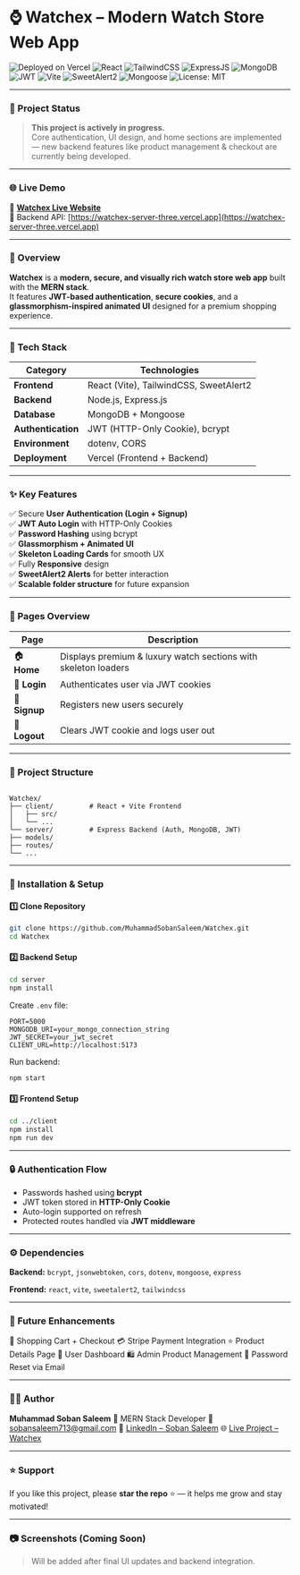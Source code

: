# ⌚ Watchex – Modern Watch Store Web App  

![Deployed on Vercel](https://img.shields.io/badge/Deployed%20on-Vercel-000000?logo=vercel&logoColor=white&style=for-the-badge)
![React](https://img.shields.io/badge/Frontend-ReactJS-61DAFB?logo=react&logoColor=white&style=for-the-badge)
![TailwindCSS](https://img.shields.io/badge/Styling-TailwindCSS-38B2AC?logo=tailwindcss&logoColor=white&style=for-the-badge)
![ExpressJS](https://img.shields.io/badge/Backend-ExpressJS-000000?logo=express&logoColor=white&style=for-the-badge)
![MongoDB](https://img.shields.io/badge/Database-MongoDB-4EA94B?logo=mongodb&logoColor=white&style=for-the-badge)
![JWT](https://img.shields.io/badge/Auth-JWT-000000?logo=jsonwebtokens&logoColor=white&style=for-the-badge)
![Vite](https://img.shields.io/badge/Bundler-Vite-646CFF?logo=vite&logoColor=white&style=for-the-badge)
![SweetAlert2](https://img.shields.io/badge/UI-SweetAlert2-FF6F61?style=for-the-badge)
![Mongoose](https://img.shields.io/badge/ODM-Mongoose-800000?style=for-the-badge)
![License: MIT](https://img.shields.io/badge/License-MIT-blue.svg?style=for-the-badge)

---

### 🚧 Project Status  
> **This project is actively in progress.**  
> Core authentication, UI design, and home sections are implemented — new backend features like product management & checkout are currently being developed.

---

### 🌐 Live Demo  
🔗 **[Watchex Live Website](https://watchex-seven.vercel.app/)**  
🧠 Backend API: [https://watchex-server-three.vercel.app](https://watchex-server-three.vercel.app)

---

### 💎 Overview  
**Watchex** is a **modern, secure, and visually rich watch store web app** built with the **MERN stack**.  
It features **JWT-based authentication**, **secure cookies**, and a **glassmorphism-inspired animated UI** designed for a premium shopping experience.

---

### 🚀 Tech Stack  

| Category | Technologies |
|-----------|--------------|
| **Frontend** | React (Vite), TailwindCSS, SweetAlert2 |
| **Backend** | Node.js, Express.js |
| **Database** | MongoDB + Mongoose |
| **Authentication** | JWT (HTTP-Only Cookie), bcrypt |
| **Environment** | dotenv, CORS |
| **Deployment** | Vercel (Frontend + Backend) |

---

### ✨ Key Features  

✅ Secure **User Authentication (Login + Signup)**  
✅ **JWT Auto Login** with HTTP-Only Cookies  
✅ **Password Hashing** using bcrypt  
✅ **Glassmorphism + Animated UI**  
✅ **Skeleton Loading Cards** for smooth UX  
✅ Fully **Responsive** design  
✅ **SweetAlert2 Alerts** for better interaction  
✅ **Scalable folder structure** for future expansion  

---

### 📜 Pages Overview  

| Page | Description |
|------|--------------|
| 🏠 **Home** | Displays premium & luxury watch sections with skeleton loaders |
| 🔐 **Login** | Authenticates user via JWT cookies |
| 🧾 **Signup** | Registers new users securely |
| 🚪 **Logout** | Clears JWT cookie and logs user out |

---

### 📂 Project Structure  
```

Watchex/
├── client/         # React + Vite Frontend
│   ├── src/
│   └── ...
└── server/         # Express Backend (Auth, MongoDB, JWT)
├── models/
├── routes/
└── ...

````

---

### 🧩 Installation & Setup  

#### 1️⃣ Clone Repository  
```bash
git clone https://github.com/MuhammadSobanSaleem/Watchex.git
cd Watchex
````

#### 2️⃣ Backend Setup

```bash
cd server
npm install
```

Create `.env` file:

```
PORT=5000
MONGODB_URI=your_mongo_connection_string
JWT_SECRET=your_jwt_secret
CLIENT_URL=http://localhost:5173
```

Run backend:

```bash
npm start
```

#### 3️⃣ Frontend Setup

```bash
cd ../client
npm install
npm run dev
```

---

### 🔒 Authentication Flow

* Passwords hashed using **bcrypt**
* JWT token stored in **HTTP-Only Cookie**
* Auto-login supported on refresh
* Protected routes handled via **JWT middleware**

---

### ⚙️ Dependencies

**Backend:**
`bcrypt`, `jsonwebtoken`, `cors`, `dotenv`, `mongoose`, `express`

**Frontend:**
`react`, `vite`, `sweetalert2`, `tailwindcss`

---

### 🌟 Future Enhancements

🛒 Shopping Cart + Checkout
💳 Stripe Payment Integration
⭐ Product Details Page
👤 User Dashboard
🛍️ Admin Product Management
🔁 Password Reset via Email

---

### 👨‍💻 Author

**Muhammad Soban Saleem**
💼 MERN Stack Developer
📧 [sobansaleem713@gmail.com](mailto:sobansaleem713@gmail.com)
🔗 [LinkedIn – Soban Saleem](https://www.linkedin.com/in/soban-saleem333)
🌐 [Live Project – Watchex](https://watchex-seven.vercel.app/)

---

### ⭐ Support

If you like this project, please **star the repo** ⭐ — it helps me grow and stay motivated!

---

### 📷 Screenshots (Coming Soon)

> Will be added after final UI updates and backend integration.
